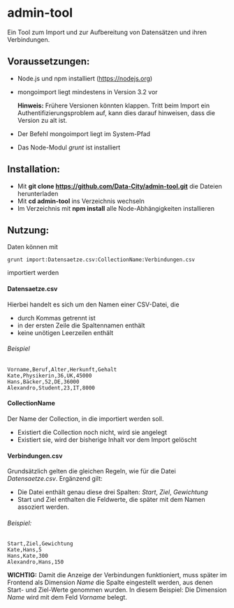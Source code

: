 # admin-tool

Ein Tool zum Import und zur Aufbereitung von Datensätzen und ihren Verbindungen.

## Voraussetzungen:
* Node.js und npm installiert (https://nodejs.org)
* mongoimport liegt mindestens in Version 3.2 vor

  **Hinweis:**
Frühere Versionen könnten klappen. Tritt beim Import ein Authentifizierungsproblem auf, kann dies darauf hinweisen, dass die Version zu alt ist.
* Der Befehl mongoimport liegt im System-Pfad
* Das Node-Modul *grunt* ist installiert

## Installation:
* Mit **git clone https://github.com/Data-City/admin-tool.git** die Dateien herunterladen
* Mit **cd admin-tool** ins Verzeichnis wechseln
* Im Verzeichnis mit **npm install** alle Node-Abhängigkeiten installieren

## Nutzung:

Daten können mit
```
grunt import:Datensaetze.csv:CollectionName:Verbindungen.csv
```
importiert werden

#### Datensaetze.csv
Hierbei handelt es sich um den Namen einer CSV-Datei, die
* durch Kommas getrennt ist
* in der ersten Zeile die Spaltennamen enthält
* keine unötigen Leerzeilen enthält

###### Beispiel
```
Vorname,Beruf,Alter,Herkunft,Gehalt
Kate,Physikerin,36,UK,45000
Hans,Bäcker,52,DE,36000
Alexandro,Student,23,IT,8000
```
#### CollectionName
Der Name der Collection, in die importiert werden soll. 
* Existiert die Collection noch nicht, wird sie angelegt
* Existiert sie, wird der bisherige Inhalt vor dem Import gelöscht

#### Verbindungen.csv
Grundsätzlich gelten die gleichen Regeln, wie für die Datei *Datensaetze.csv*. Ergänzend gilt:
* Die Datei enthält genau diese drei Spalten: *Start*, *Ziel*, *Gewichtung*
* Start und Ziel enthalten die Feldwerte, die später mit dem Namen assoziert werden.

###### Beispiel:
```
Start,Ziel,Gewichtung
Kate,Hans,5
Hans,Kate,300
Alexandro,Hans,150
```
**WICHTIG:** Damit die Anzeige der Verbindungen funktioniert, muss später im Frontend als Dimension *Name* die Spalte eingestellt werden, aus denen Start- und Ziel-Werte genommen wurden.
In diesem Beispiel: Die Dimension *Name* wird mit dem Feld *Vorname* belegt.
